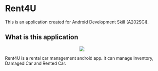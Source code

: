 # Rent4U
This is an application created for Android Development Skill (A202SGI).

## What is this application
<div align="center">
  <img src="https://user-images.githubusercontent.com/88767651/141121588-11f56ed8-060c-461c-a82e-24ffc209c7fc.png"/>
</div>

Rent4U is a rental car management android app. It can manage Inventory, Damaged Car and Rented Car.
